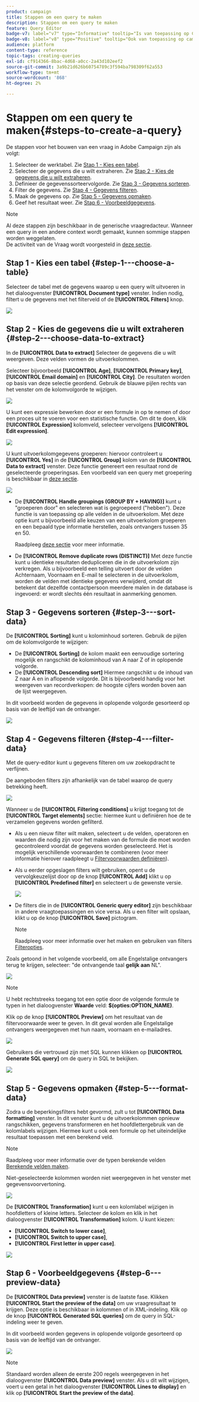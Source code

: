```yaml
---
product: campaign
title: Stappen om een query te maken
description: Stappen om een query te maken
feature: Query Editor
badge-v7: label="v7" type="Informative" tooltip="Is van toepassing op Campaign Classic v7"
badge-v8: label="v8" type="Positive" tooltip="Ook van toepassing op campagne v8"
audience: platform
content-type: reference
topic-tags: creating-queries
exl-id: cf914366-8bac-4d68-a0cc-2a43d102eef2
source-git-commit: 3a9b21d626b60754789c3f594ba798309f62a553
workflow-type: tm+mt
source-wordcount: '868'
ht-degree: 2%

---
```


# Stappen om een query te maken{#steps-to-create-a-query}



De stappen voor het bouwen van een vraag in Adobe Campaign zijn als volgt:

1. Selecteer de werktabel. Zie [Stap 1 - Kies een tabel](#step-1---choose-a-table).
1. Selecteer de gegevens die u wilt extraheren. Zie [Stap 2 - Kies de gegevens die u wilt extraheren](#step-2---choose-data-to-extract).
1. Definieer de gegevenssorteervolgorde. Zie [Stap 3 - Gegevens sorteren](#step-3---sort-data).
1. Filter de gegevens. Zie [Stap 4 - Gegevens filteren](#step-4---filter-data).
1. Maak de gegevens op. Zie [Stap 5 - Gegevens opmaken](#step-5---format-data).
1. Geef het resultaat weer. Zie [Stap 6 - Voorbeeldgegevens](#step-6---preview-data).

>[!NOTE]
>
>Al deze stappen zijn beschikbaar in de generische vraagredacteur. Wanneer een query in een andere context wordt gemaakt, kunnen sommige stappen worden weggelaten.\
>De activiteit van de Vraag wordt voorgesteld in [deze sectie](../../workflow/using/query.md).

## Stap 1 - Kies een tabel {#step-1---choose-a-table}

Selecteer de tabel met de gegevens waarop u een query wilt uitvoeren in het dialoogvenster **[!UICONTROL Document type]** venster. Indien nodig, filtert u de gegevens met het filterveld of de **[!UICONTROL Filters]** knop.

![](assets/query_editor_nveau_21.png)

## Stap 2 - Kies de gegevens die u wilt extraheren {#step-2---choose-data-to-extract}

In de **[!UICONTROL Data to extract]** Selecteer de gegevens die u wilt weergeven. Deze velden vormen de uitvoerkolommen.

Selecteer bijvoorbeeld **[!UICONTROL Age]**, **[!UICONTROL Primary key]**, **[!UICONTROL Email domain]** en **[!UICONTROL City]**. De resultaten worden op basis van deze selectie geordend. Gebruik de blauwe pijlen rechts van het venster om de kolomvolgorde te wijzigen.

![](assets/query_editor_nveau_01.png)

U kunt een expressie bewerken door er een formule in op te nemen of door een proces uit te voeren voor een statistische functie. Om dit te doen, klik **[!UICONTROL Expression]** kolomveld, selecteer vervolgens **[!UICONTROL Edit expression]**.

![](assets/query_editor_nveau_97.png)

U kunt uitvoerkolomgegevens groeperen: hiervoor controleert u **[!UICONTROL Yes]** in de **[!UICONTROL Group]** kolom van de **[!UICONTROL Data to extract]** venster. Deze functie genereert een resultaat rond de geselecteerde groeperingsas. Een voorbeeld van een query met groepering is beschikbaar in [deze sectie](../../workflow/using/querying-delivery-information.md).

![](assets/query_editor_nveau_56.png)

* De **[!UICONTROL Handle groupings (GROUP BY + HAVING)]** kunt u &quot;groeperen door&quot; en selecteren wat is gegroepeerd (&quot;hebben&quot;). Deze functie is van toepassing op alle velden in de uitvoerkolom. Met deze optie kunt u bijvoorbeeld alle keuzen van een uitvoerkolom groeperen en een bepaald type informatie herstellen, zoals ontvangers tussen 35 en 50.

  Raadpleeg [deze sectie](../../workflow/using/querying-using-grouping-management.md) voor meer informatie.

* De **[!UICONTROL Remove duplicate rows (DISTINCT)]** Met deze functie kunt u identieke resultaten dedupliceren die in de uitvoerkolom zijn verkregen. Als u bijvoorbeeld een telling uitvoert door de velden Achternaam, Voornaam en E-mail te selecteren in de uitvoerkolom, worden de velden met identieke gegevens verwijderd, omdat dit betekent dat dezelfde contactpersoon meerdere malen in de database is ingevoerd: er wordt slechts één resultaat in aanmerking genomen.

## Stap 3 - Gegevens sorteren {#step-3---sort-data}

De **[!UICONTROL Sorting]** kunt u kolominhoud sorteren. Gebruik de pijlen om de kolomvolgorde te wijzigen:

* De **[!UICONTROL Sorting]** de kolom maakt een eenvoudige sortering mogelijk en rangschikt de kolominhoud van A naar Z of in oplopende volgorde.
* De **[!UICONTROL Descending sort]** Hiermee rangschikt u de inhoud van Z naar A en in aflopende volgorde. Dit is bijvoorbeeld handig voor het weergeven van recordverkopen: de hoogste cijfers worden boven aan de lijst weergegeven.

In dit voorbeeld worden de gegevens in oplopende volgorde gesorteerd op basis van de leeftijd van de ontvanger.

![](assets/query_editor_nveau_57.png)

## Stap 4 - Gegevens filteren {#step-4---filter-data}

Met de query-editor kunt u gegevens filteren om uw zoekopdracht te verfijnen.

De aangeboden filters zijn afhankelijk van de tabel waarop de query betrekking heeft.

![](assets/query_editor_nveau_09.png)

Wanneer u de **[!UICONTROL Filtering conditions]** u krijgt toegang tot de **[!UICONTROL Target elements]** sectie: hiermee kunt u definiëren hoe de te verzamelen gegevens worden gefilterd.

* Als u een nieuw filter wilt maken, selecteert u de velden, operatoren en waarden die nodig zijn voor het maken van de formule die moet worden gecontroleerd voordat de gegevens worden geselecteerd. Het is mogelijk verschillende voorwaarden te combineren (voor meer informatie hierover raadpleegt u [Filtervoorwaarden definiëren](../../platform/using/defining-filter-conditions.md)).
* Als u eerder opgeslagen filters wilt gebruiken, opent u de vervolgkeuzelijst door op de knop **[!UICONTROL Add]** klikt u op **[!UICONTROL Predefined filter]** en selecteert u de gewenste versie.

  ![](assets/query_editor_15.png)

* De filters die in de **[!UICONTROL Generic query editor]** zijn beschikbaar in andere vraagtoepassingen en vice versa. Als u een filter wilt opslaan, klikt u op de knop **[!UICONTROL Save]** pictogram.

  >[!NOTE]
  >
  >Raadpleeg voor meer informatie over het maken en gebruiken van filters [Filteropties](../../platform/using/filtering-options.md).

Zoals getoond in het volgende voorbeeld, om alle Engelstalige ontvangers terug te krijgen, selecteer: &quot;de ontvangende taal **gelijk aan** NL&quot;.

![](assets/query_editor_nveau_89.png)

>[!NOTE]
>
>U hebt rechtstreeks toegang tot een optie door de volgende formule te typen in het dialoogvenster **Waarde** veld: **$(opties:OPTION_NAME)**.

Klik op de knop **[!UICONTROL Preview]** om het resultaat van de filtervoorwaarde weer te geven. In dit geval worden alle Engelstalige ontvangers weergegeven met hun naam, voornaam en e-mailadres.

![](assets/query_editor_nveau_98.png)

Gebruikers die vertrouwd zijn met SQL kunnen klikken op **[!UICONTROL Generate SQL query]** om de query in SQL te bekijken.

![](assets/query_editor_nveau_99.png)

## Stap 5 - Gegevens opmaken {#step-5---format-data}

Zodra u de beperkingsfilters hebt gevormd, zult u tot **[!UICONTROL Data formatting]** venster. In dit venster kunt u de uitvoerkolommen opnieuw rangschikken, gegevens transformeren en het hoofdlettergebruik van de kolomlabels wijzigen. Hiermee kunt u ook een formule op het uiteindelijke resultaat toepassen met een berekend veld.

>[!NOTE]
>
>Raadpleeg voor meer informatie over de typen berekende velden [Berekende velden maken](../../platform/using/defining-filter-conditions.md#creating-calculated-fields).

Niet-geselecteerde kolommen worden niet weergegeven in het venster met gegevensvoorvertoning.

![](assets/query_editor_nveau_10.png)

De **[!UICONTROL Transformation]** kunt u een kolomlabel wijzigen in hoofdletters of kleine letters. Selecteer de kolom en klik in het dialoogvenster **[!UICONTROL Transformation]** kolom. U kunt kiezen:

* **[!UICONTROL Switch to lower case]**,
* **[!UICONTROL Switch to upper case]**,
* **[!UICONTROL First letter in upper case]**.

![](assets/query_editor_nveau_42.png)

## Stap 6 - Voorbeeldgegevens {#step-6---preview-data}

De **[!UICONTROL Data preview]** venster is de laatste fase. Klikken **[!UICONTROL Start the preview of the data]** om uw vraagresultaat te krijgen. Deze optie is beschikbaar in kolommen of in XML-indeling. Klik op de knop **[!UICONTROL Generated SQL queries]** om de query in SQL-indeling weer te geven.

In dit voorbeeld worden gegevens in oplopende volgorde gesorteerd op basis van de leeftijd van de ontvanger.

![](assets/query_editor_nveau_11.png)

>[!NOTE]
>
>Standaard worden alleen de eerste 200 regels weergegeven in het dialoogvenster **[!UICONTROL Data preview]** venster. Als u dit wilt wijzigen, voert u een getal in het dialoogvenster **[!UICONTROL Lines to display]** en klik op **[!UICONTROL Start the preview of the data]**.
